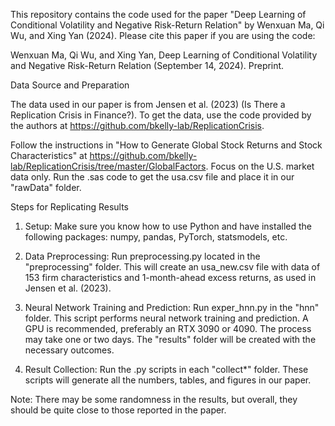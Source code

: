 This repository contains the code used for the paper "Deep Learning of Conditional Volatility and Negative Risk-Return Relation" by Wenxuan Ma, Qi Wu, and Xing Yan (2024). Please cite this paper if you are using the code:

Wenxuan Ma, Qi Wu, and Xing Yan, Deep Learning of Conditional Volatility and Negative Risk-Return Relation (September 14, 2024). Preprint.


Data Source and Preparation

The data used in our paper is from Jensen et al. (2023) (Is There a Replication Crisis in Finance?). To get the data, use the code provided by the authors at https://github.com/bkelly-lab/ReplicationCrisis.

Follow the instructions in "How to Generate Global Stock Returns and Stock Characteristics" at https://github.com/bkelly-lab/ReplicationCrisis/tree/master/GlobalFactors. Focus on the U.S. market data only. Run the .sas code to get the usa.csv file and place it in our "rawData" folder.


Steps for Replicating Results

1. Setup: Make sure you know how to use Python and have installed the following packages: numpy, pandas, PyTorch, statsmodels, etc.

2. Data Preprocessing: Run preprocessing.py located in the "preprocessing" folder. This will create an usa_new.csv file with data of 153 firm characteristics and 1-month-ahead excess returns, as used in Jensen et al. (2023).

3. Neural Network Training and Prediction: Run exper_hnn.py in the "hnn" folder. This script performs neural network training and prediction. A GPU is recommended, preferably an RTX 3090 or 4090. The process may take one or two days. The "results" folder will be created with the necessary outcomes.

4. Result Collection: Run the .py scripts in each "collect*" folder. These scripts will generate all the numbers, tables, and figures in our paper.


Note: There may be some randomness in the results, but overall, they should be quite close to those reported in the paper.
